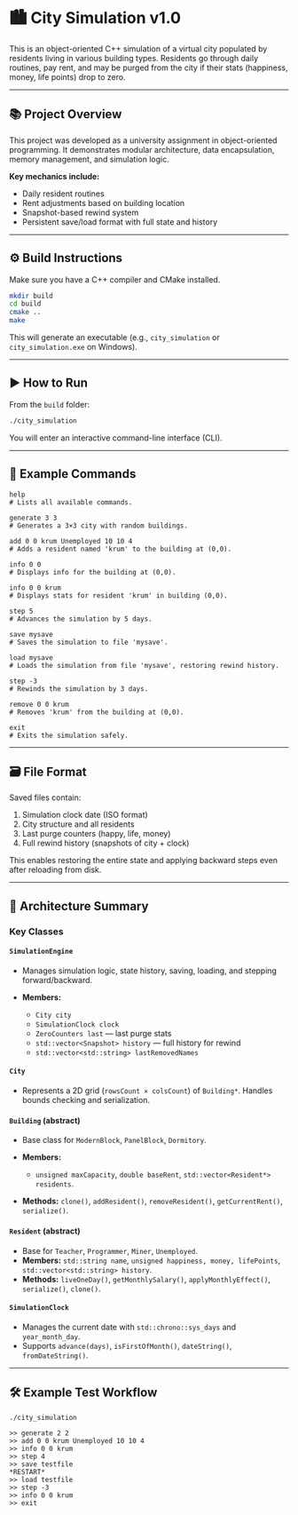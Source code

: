 # 🏙️ City Simulation v1.0

This is an object-oriented C++ simulation of a virtual city populated by residents living in various building types. Residents go through daily routines, pay rent, and may be purged from the city if their stats (happiness, money, life points) drop to zero.

---

## 📚 Project Overview

This project was developed as a university assignment in object-oriented programming. It demonstrates modular architecture, data encapsulation, memory management, and simulation logic.

**Key mechanics include:**

* Daily resident routines
* Rent adjustments based on building location
* Snapshot-based rewind system
* Persistent save/load format with full state and history

---

## ⚙️ Build Instructions

Make sure you have a C++ compiler and CMake installed.

```bash
mkdir build
cd build
cmake ..
make
```

This will generate an executable (e.g., `city_simulation` or `city_simulation.exe` on Windows).

---

## ▶️ How to Run

From the `build` folder:

```bash
./city_simulation
```

You will enter an interactive command-line interface (CLI).

---

## 🧪 Example Commands

```text
help
# Lists all available commands.

generate 3 3
# Generates a 3×3 city with random buildings.

add 0 0 krum Unemployed 10 10 4
# Adds a resident named 'krum' to the building at (0,0).

info 0 0
# Displays info for the building at (0,0).

info 0 0 krum
# Displays stats for resident 'krum' in building (0,0).

step 5
# Advances the simulation by 5 days.

save mysave
# Saves the simulation to file 'mysave'.

load mysave
# Loads the simulation from file 'mysave', restoring rewind history.

step -3
# Rewinds the simulation by 3 days.

remove 0 0 krum
# Removes 'krum' from the building at (0,0).

exit
# Exits the simulation safely.
```

---

## 🗃️ File Format

Saved files contain:

1. Simulation clock date (ISO format)
2. City structure and all residents
3. Last purge counters (happy, life, money)
4. Full rewind history (snapshots of city + clock)

This enables restoring the entire state and applying backward steps even after reloading from disk.

---

## 🧠 Architecture Summary

### Key Classes

#### `SimulationEngine`

* Manages simulation logic, state history, saving, loading, and stepping forward/backward.
* **Members:**

  * `City city`
  * `SimulationClock clock`
  * `ZeroCounters last` — last purge stats
  * `std::vector<Snapshot> history` — full history for rewind
  * `std::vector<std::string> lastRemovedNames`

#### `City`

* Represents a 2D grid (`rowsCount × colsCount`) of `Building*`. Handles bounds checking and serialization.

#### `Building` (abstract)

* Base class for `ModernBlock`, `PanelBlock`, `Dormitory`.
* **Members:**

  * `unsigned maxCapacity`, `double baseRent`, `std::vector<Resident*> residents`.
* **Methods:** `clone()`, `addResident()`, `removeResident()`, `getCurrentRent()`, `serialize()`.

#### `Resident` (abstract)

* Base for `Teacher`, `Programmer`, `Miner`, `Unemployed`.
* **Members:** `std::string name`, `unsigned happiness, money, lifePoints`, `std::vector<std::string> history`.
* **Methods:** `liveOneDay()`, `getMonthlySalary()`, `applyMonthlyEffect()`, `serialize()`, `clone()`.

#### `SimulationClock`

* Manages the current date with `std::chrono::sys_days` and `year_month_day`.
* Supports `advance(days)`, `isFirstOfMonth()`, `dateString()`, `fromDateString()`.

---

## 🛠️ Example Test Workflow

```text
./city_simulation

>> generate 2 2
>> add 0 0 krum Unemployed 10 10 4
>> info 0 0 krum
>> step 4
>> save testfile
*RESTART*
>> load testfile
>> step -3
>> info 0 0 krum
>> exit
```
